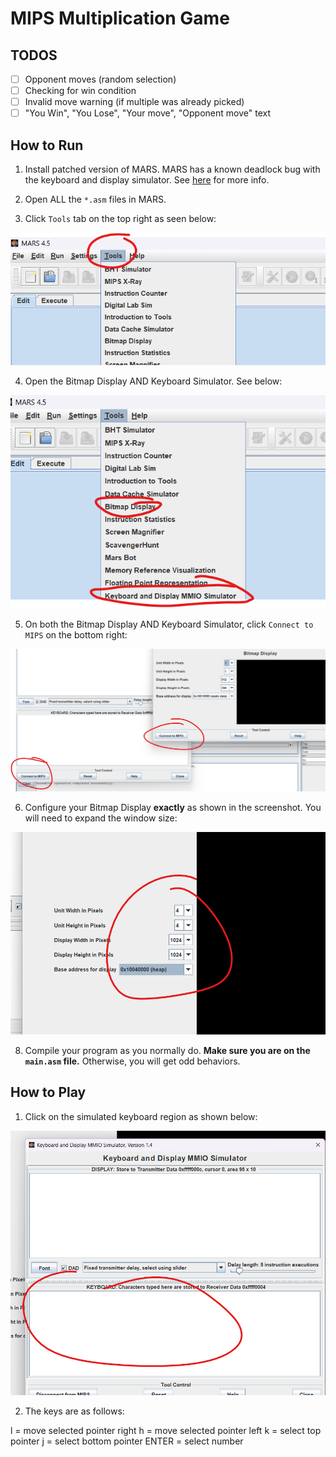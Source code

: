 # MIPS Multiplication Game

## TODOS

- [ ] Opponent moves (random selection)
- [ ] Checking for win condition
- [ ] Invalid move warning (if multiple was already picked)
- [ ] "You Win", "You Lose", "Your move", "Opponent move" text

## How to Run

1. Install patched version of MARS. MARS has a known deadlock bug with the keyboard and display simulator. See [here](https://dtconfect.wordpress.com/2013/02/09/mars-mips-simulator-lockup-hackfix/) for more info.

2. Open ALL the `*.asm` files in MARS.

3. Click `Tools` tab on the top right as seen below:

![Click the Tools tab on the top right](setup-screenshots/mips-tools-step.png)

4. Open the Bitmap Display AND Keyboard Simulator. See below:

![Open Bitmap Display and Keyboard Simulator](setup-screenshots/mips-open-tools-step.png)

5. On both the Bitmap Display AND Keyboard Simulator, click `Connect to MIPS` on the bottom right:

![Connect to MIPS](setup-screenshots/connect-to-mips.png)

6. Configure your Bitmap Display **exactly** as shown in the screenshot. You will need to expand the window size:

![Bitmap Display Configuration](setup-screenshots/bitmap-config.png)

8. Compile your program as you normally do. **Make sure you are on the `main.asm` file.** Otherwise, you will get odd behaviors.

## How to Play

1. Click on the simulated keyboard region as shown below:

![Simulated keyboard region](setup-screenshots/keyboard.png)

2. The keys are as follows:

l = move selected pointer right
h = move selected pointer left
k = select top pointer
j = select bottom pointer
ENTER = select number
